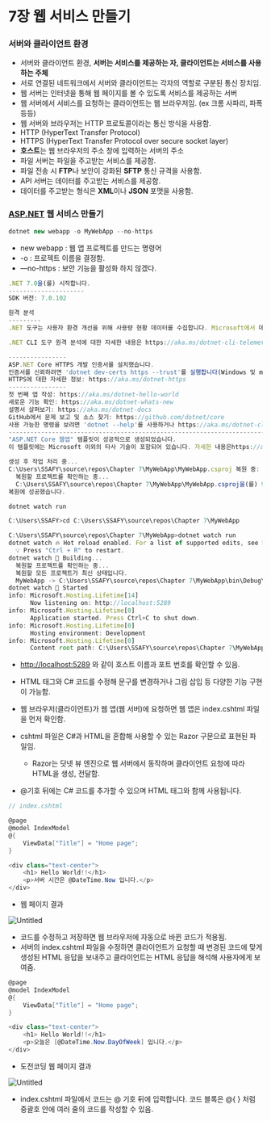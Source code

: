 # 7장 웹 서비스 만들기

### 서버와 클라이언트 환경

- 서버와 클라이언트 환경, **서버는 서비스를 제공하는 자, 클라이언트는 서비스를 사용하는 주체**
- 서로 연결된 네트워크에서 서버와 클라이언트는 각자의 역할로 구분된 통신 장치임.
- 웹 서버는 인터넷을 통해 웹 페이지를 볼 수 있도록 서비스를 제공하는 서버
- 웹 서버에서 서비스를 요청하는 클라이언트는 웹 브라우저임. (ex 크롬 사파리, 파폭 등등)
- 웹 서버와 브라우저는 HTTP 프로토콜이라는 통신 방식을 사용함.
- HTTP (HyperText Transfer Protocol)
- HTTPS (HyperText Transfer Protocol over secure socket layer)
- **호스트**는 웹 브라우저의 주소 창에 입력하는 서버의 주소
- 파일 서버는 파일을 주고받는 서비스를 제공함.
- 파일 전송 시 **FTP**나 보안이 강화된 **SFTP** 통신 규격을 사용함.
- API 서버는 데이터를 주고받는 서비스를 제공함.
- 데이터를 주고받는 형식은 **XML**이나 **JSON** 포맷을 사용함.

### [ASP.NET](http://ASP.NET) 웹 서비스 만들기

```jsx
dotnet new webapp -o MyWebApp --no-https
```

- new webapp : 웹 앱 프로젝트를 만드는 명령어
- -o : 프로젝트 이름을 결정함.
- —no-https : 보안 기능을 활성화 하지 않겠다.

```jsx
.NET 7.0을(를) 시작합니다.
---------------------
SDK 버전: 7.0.102

원격 분석
---------
.NET 도구는 사용자 환경 개선을 위해 사용량 현황 데이터를 수집합니다. Microsoft에서 데이터를 수집하여 커뮤니티와 공유합니다. 원하는 셸을 사용하여 DOTNET_CLI_TELEMETRY_OPTOUT 환경 변수를 '1' 또는 'true'로 설정하여 원격 분석을 옵트아웃할 수 있습니다.

.NET CLI 도구 원격 분석에 대한 자세한 내용은 https://aka.ms/dotnet-cli-telemetry를 참조하세요.

----------------
ASP.NET Core HTTPS 개발 인증서를 설치했습니다.
인증서를 신뢰하려면 'dotnet dev-certs https --trust'를 실행합니다(Windows 및 macOS만).
HTTPS에 대한 자세한 정보: https://aka.ms/dotnet-https
----------------
첫 번째 앱 작성: https://aka.ms/dotnet-hello-world
새로운 기능 확인: https://aka.ms/dotnet-whats-new
설명서 살펴보기: https://aka.ms/dotnet-docs
GitHub에서 문제 보고 및 소스 찾기: https://github.com/dotnet/core
사용 가능한 명령을 보려면 'dotnet --help'를 사용하거나 https://aka.ms/dotnet-cli를 방문하세요.
--------------------------------------------------------------------------------------
"ASP.NET Core 웹앱" 템플릿이 성공적으로 생성되었습니다.
이 템플릿에는 Microsoft 이외의 타사 기술이 포함되어 있습니다. 자세한 내용은https://aka.ms/aspnetcore/7.0-third-party-notices을(를) 참조하세요.

생성 후 작업 처리 중...
C:\Users\SSAFY\source\repos\Chapter 7\MyWebApp\MyWebApp.csproj 복원 중:
  복원할 프로젝트를 확인하는 중...
  C:\Users\SSAFY\source\repos\Chapter 7\MyWebApp\MyWebApp.csproj을(를) 96 ms 동안 복원했습니다.
복원에 성공했습니다.
```

```jsx
dotnet watch run
```

```jsx
C:\Users\SSAFY>cd C:\Users\SSAFY\source\repos\Chapter 7\MyWebApp

C:\Users\SSAFY\source\repos\Chapter 7\MyWebApp>dotnet watch run
dotnet watch 🔥 Hot reload enabled. For a list of supported edits, see https://aka.ms/dotnet/hot-reload.
  💡 Press "Ctrl + R" to restart.
dotnet watch 🔧 Building...
  복원할 프로젝트를 확인하는 중...
  복원할 모든 프로젝트가 최신 상태입니다.
  MyWebApp -> C:\Users\SSAFY\source\repos\Chapter 7\MyWebApp\bin\Debug\net7.0\MyWebApp.dll
dotnet watch 🚀 Started
info: Microsoft.Hosting.Lifetime[14]
      Now listening on: http://localhost:5289
info: Microsoft.Hosting.Lifetime[0]
      Application started. Press Ctrl+C to shut down.
info: Microsoft.Hosting.Lifetime[0]
      Hosting environment: Development
info: Microsoft.Hosting.Lifetime[0]
      Content root path: C:\Users\SSAFY\source\repos\Chapter 7\MyWebApp
```

- [http://localhost:5289](http://localhost:5289) 와 같이 호스트 이름과 포트 번호를 확인할 수 있음.
- HTML 태그와 C# 코드를 수정해 문구를 변경하거나 그림 삽입 등 다양한 기능 구현이 가능함.

- 웹 브라우저(클라이언트)가 웹 앱(웹 서버)에 요청하면 웹 앱은 index.cshtml 파일을 먼저 확인함.
- cshtml 파일은 C#과 HTML을 혼합해 사용할 수 있는 Razor 구문으로 표현된 파일임.
    - Razor는 닷넷 뷰 엔진으로 웹 서버에서 동작하며 클라이언트 요청에 따라 HTML을 생성, 전달함.
- @기호 뒤에는 C# 코드를 추가할 수 있으며 HTML 태그와 함께 사용됩니다.

```csharp
// index.cshtml

@page
@model IndexModel
@{
    ViewData["Title"] = "Home page";
}

<div class="text-center">
    <h1> Hello World!!</h1>
    <p>서버 시간은 @DateTime.Now 입니다.</p>
</div>
```

- 웹 페이지 결과

![Untitled](7%E1%84%8C%E1%85%A1%E1%86%BC%20%E1%84%8B%E1%85%B0%E1%86%B8%20%E1%84%89%E1%85%A5%E1%84%87%E1%85%B5%E1%84%89%E1%85%B3%20%E1%84%86%E1%85%A1%E1%86%AB%E1%84%83%E1%85%B3%E1%86%AF%E1%84%80%E1%85%B5%20fa61af8d2d1c4739a6232811e91f6bb1/Untitled.png)

- 코드를 수정하고 저장하면 웹 브라우저에 자동으로 바뀐 코드가 적용됨.
- 서버의 index.cshtml 파일을 수정하면 클라이언트가 요청할 때 변경된 코드에 맞게 생성된 HTML 응답을 보내주고 클라이언트는 HTML 응답을 해석해 사용자에게 보여줌.

```csharp
@page
@model IndexModel
@{
    ViewData["Title"] = "Home page";
}

<div class="text-center">
    <h1> Hello World!!</h1>
    <p>오늘은 [@DateTime.Now.DayOfWeek] 입니다.</p>
</div>
```

- 도전코딩 웹 페이지 결과

![Untitled](7%E1%84%8C%E1%85%A1%E1%86%BC%20%E1%84%8B%E1%85%B0%E1%86%B8%20%E1%84%89%E1%85%A5%E1%84%87%E1%85%B5%E1%84%89%E1%85%B3%20%E1%84%86%E1%85%A1%E1%86%AB%E1%84%83%E1%85%B3%E1%86%AF%E1%84%80%E1%85%B5%20fa61af8d2d1c4739a6232811e91f6bb1/Untitled%201.png)

- index.cshtml 파일에서 코드는 @ 기호 뒤에 입력합니다. 코드 블록은 @{ } 처럼 중괄호 안에 여러 줄의 코드를 작성할 수 있음.